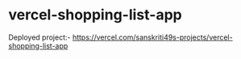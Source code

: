 # vercel-shopping-list-app

Deployed project:-
[https://vercel.com/sanskriti49s-projects/vercel-shopping-list-app
](https://vercel-shopping-list-app.vercel.app/)
